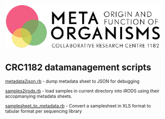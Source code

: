 ![CRC Logo](/images/logo-en_black.png)

# CRC1182 datamanagement scripts

[metadata2json.rb](metadata2json.rb) - dump metadata sheet to JSON for debugging

[samples2irods.rb](samples2irods.rb) - load samples in current directory into iRODS using their accopmanying metadata sheets. 

[samplesheet_to_metadata.rb](samplesheet_to_metadata.rb) - Convert a samplesheet in XLS format to tabular format per sequencing library
